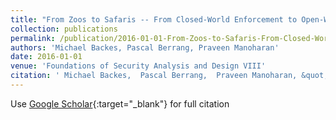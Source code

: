 ```yaml
---
title: "From Zoos to Safaris -- From Closed-World Enforcement to Open-World Assessment of Privacy"
collection: publications
permalink: /publication/2016-01-01-From-Zoos-to-Safaris-From-Closed-World-Enforcement-to-Open-World-Assessment-of-Privacy
authors: 'Michael Backes, Pascal Berrang, Praveen Manoharan'
date: 2016-01-01
venue: 'Foundations of Security Analysis and Design VIII'
citation: ' Michael Backes,  Pascal Berrang,  Praveen Manoharan, &quot;From Zoos to Safaris -- From Closed-World Enforcement to Open-World Assessment of Privacy.&quot; Foundations of Security Analysis and Design VIII, 2016.'
---
```

Use [Google Scholar](https://scholar.google.com/scholar?q=From+Zoos+to+Safaris++++From+Closed+World+Enforcement+to+Open+World+Assessment+of+Privacy){:target="_blank"} for full citation